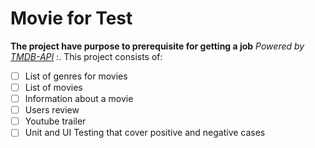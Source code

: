 # Movie for Test
**The project have purpose to prerequisite for getting a job**
_Powered by [TMDB-API](https://api.themoviedb.org)_
:. This project consists of:
- [ ] List of genres for movies
- [ ] List of movies
- [ ] Information about a movie
- [ ] Users review
- [ ] Youtube trailer
- [ ] Unit and UI Testing that cover positive and negative cases